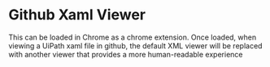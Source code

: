 # Github Xaml Viewer

This can be loaded in Chrome as a chrome extension. Once loaded, when viewing a UiPath xaml file in github, the default XML viewer will  be replaced with another viewer that provides a more human-readable experience
